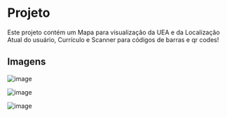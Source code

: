 # Projeto
Este projeto contém um Mapa para visualização da UEA e da Localização Atual do usuário, Currículo e Scanner para códigos de barras e qr codes!

## Imagens

![image](https://user-images.githubusercontent.com/54962431/179033550-e1d8ec44-2813-49be-8631-e3105be07815.png)

![image](https://user-images.githubusercontent.com/54962431/179033240-7c3f300f-145d-4ec8-bc9d-373e98e0a567.png)

![image](https://user-images.githubusercontent.com/54962431/179033196-31d767c6-3eb6-425d-a6d3-259336f388cb.png)

